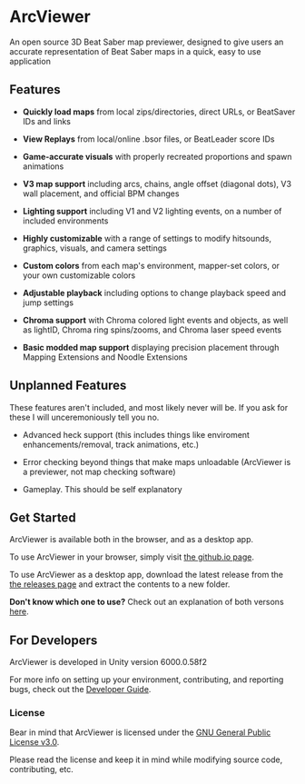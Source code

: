 # ArcViewer
An open source 3D Beat Saber map previewer, designed to give users an accurate representation of Beat Saber maps in a quick, easy to use application

## Features
- **Quickly load maps** from local zips/directories, direct URLs, or BeatSaver IDs and links

- **View Replays** from local/online .bsor files, or BeatLeader score IDs

- **Game-accurate visuals** with properly recreated proportions and spawn animations

- **V3 map support** including arcs, chains, angle offset (diagonal dots), V3 wall placement, and official BPM changes

- **Lighting support** including V1 and V2 lighting events, on a number of included environments

- **Highly customizable** with a range of settings to modify hitsounds, graphics, visuals, and camera settings

- **Custom colors** from each map's environment, mapper-set colors, or your own customizable colors

- **Adjustable playback** including options to change playback speed and jump settings

- **Chroma support** with Chroma colored light events and objects, as well as lightID, Chroma ring spins/zooms, and Chroma laser speed events

- **Basic modded map support** displaying precision placement through Mapping Extensions and Noodle Extensions

## Unplanned Features
These features aren't included, and most likely never will be. If you ask for these I will unceremoniously tell you no.

- Advanced heck support (this includes things like enviroment enhancements/removal, track animations, etc.)

- Error checking beyond things that make maps unloadable (ArcViewer is a previewer, not map checking software)

- Gameplay. This should be self explanatory

## Get Started
ArcViewer is available both in the browser, and as a desktop app.

To use ArcViewer in your browser, simply visit [the github.io page](https://allpoland.github.io/ArcViewer/).

To use ArcViewer as a desktop app, download the latest release from the [the releases page](https://github.com/AllPoland/ArcViewer/releases) and extract the contents to a new folder.

**Don't know which one to use?** Check out an explanation of both versons [here](https://github.com/AllPoland/ArcViewer/wiki/Which-Version-Should-I-Use%3f).

## For Developers
ArcViewer is developed in Unity version 6000.0.58f2

For more info on setting up your environment, contributing, and reporting bugs, check out the [Developer Guide](DEVELOPERS.md).

### License
Bear in mind that ArcViewer is licensed under the [GNU General Public License v3.0](LICENSE).

Please read the license and keep it in mind while modifying source code, contributing, etc.
